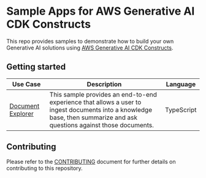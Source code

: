 # Sample Apps for AWS Generative AI CDK Constructs

This repo provides samples to demonstrate how to build your own Generative AI solutions using [AWS Generative AI CDK Constructs](https://github.com/awslabs/generative-ai-cdk-constructs).

## Getting started

|Use Case|Description|Language|
|-|-|-|
|[Document Explorer](samples/document_explorer/)|This sample provides an end-to-end experience that allows a user to ingest documents into a knowledge base, then summarize and ask questions against those documents.|TypeScript|

## Contributing

Please refer to the [CONTRIBUTING](CONTRIBUTING.md) document for further details on contributing to this repository.
